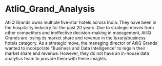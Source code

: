 # AtliQ_Grand_Analysis
AtliQ Grands owns multiple five-star hotels across India. They have been in the hospitality industry for the past 20 years. 
Due to strategic moves from other competitors and ineffective decision-making in management, 
AtliQ Grands are losing its market share and revenue in the luxury/business hotels category. As a strategic move, 
the managing director of AtliQ Grands wanted to incorporate “Business and Data Intelligence” to regain their market share and revenue. 
However, they do not have an in-house data analytics team to provide them with these insights.  
